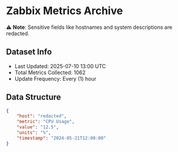 # Zabbix Metrics Archive

⚠️ **Note**: Sensitive fields like hostnames and system descriptions are redacted.

## Dataset Info
- Last Updated: 2025-07-10 13:00 UTC
- Total Metrics Collected: 1062
- Update Frequency: Every (1) hour

## Data Structure
```json
{
    "host": "redacted",
    "metric": "CPU Usage",
    "value": "12.5",
    "units": "%",
    "timestamp": "2024-05-21T12:00:00"
}
```
